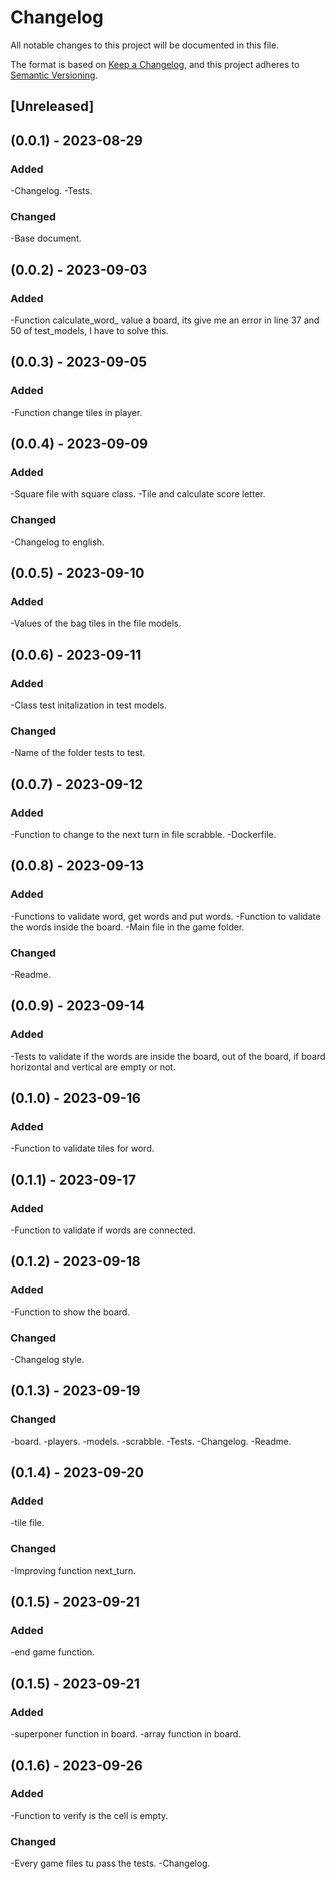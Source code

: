 # Changelog
All notable changes to this project will be documented in this file.

The format is based on [Keep a Changelog](https://keepachangelog.com/en/1.0.0/),
and this project adheres to [Semantic Versioning](https://semver.org/spec/v2.0.0.html).

## [Unreleased]


## (0.0.1) - 2023-08-29

### Added
-Changelog.
-Tests.

### Changed
-Base document.


## (0.0.2) - 2023-09-03

### Added
-Function calculate_word_ value a board, its give me an error in line 37 and 50 of test_models, I have to solve this.


## (0.0.3) - 2023-09-05

### Added
-Function change tiles in player.


## (0.0.4) - 2023-09-09

### Added
-Square file with square class.
-Tile and calculate score letter.

### Changed
-Changelog to english.


## (0.0.5) - 2023-09-10

### Added
-Values of the bag tiles in the file models.


## (0.0.6) - 2023-09-11

### Added
-Class test initalization in test models.

### Changed
-Name of the folder tests to test.


## (0.0.7) - 2023-09-12

### Added 
-Function to change to the next turn in file scrabble.
-Dockerfile.


## (0.0.8) - 2023-09-13

### Added
-Functions to validate word, get words and put words.
-Function to validate the words inside the board.
-Main file in the game folder.

### Changed
-Readme.


## (0.0.9) - 2023-09-14

### Added
-Tests to validate if the words are inside the board, out of the board, if board horizontal and vertical are empty or not.


## (0.1.0) - 2023-09-16

### Added
-Function to validate tiles for word.

## (0.1.1) - 2023-09-17

### Added
-Function to validate if words are connected.


## (0.1.2) - 2023-09-18

### Added 
-Function to show the board.

### Changed
-Changelog style.


## (0.1.3) - 2023-09-19

### Changed
-board.
-players.
-models.
-scrabble.
-Tests.
-Changelog.
-Readme.


## (0.1.4) - 2023-09-20

### Added
-tile file.

### Changed
-Improving function next_turn.


## (0.1.5) - 2023-09-21

### Added
-end game function.


## (0.1.5) - 2023-09-21

### Added
-superponer function in board.
-array function in board.


## (0.1.6) - 2023-09-26

### Added
-Function to verify is the cell is empty.
### Changed
-Every game files tu pass the tests.
-Changelog.